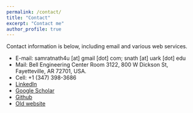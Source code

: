 ```yaml
---
permalink: /contact/
title: "Contact"
excerpt: "Contact me"
author_profile: true
---
```

Contact information is below, including email and various web services.  

* E-mail: samratnath4u [at] gmail [dot] com; snath [at] uark [dot] edu
* Mail: Bell Engineering Center Room 3122, 800 W Dickson St, Fayetteville, AR 72701, USA. 
* Cell: +1 (347) 398-3686
* [LinkedIn](https://www.linkedin.com/in/samrat-nath-2968b49a/)
* [Google Scholar](https://scholar.google.com/citations?user=bK16_G4AAAAJ&hl=en)
* [Github](https://github.com/samrat-nath)
* [Old website](https://sites.google.com/site/samratnathbd/)
